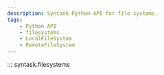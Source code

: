 ```yaml
---
description: Syntask Python API for file systems.
tags:
    - Python API
    - filesystems
    - LocalFileSystem
    - RemoteFileSystem
---
```


::: syntask.filesystems
